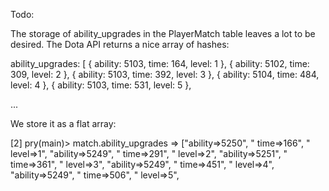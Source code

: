 Todo:

The storage of ability_upgrades in the PlayerMatch table leaves a lot to be desired. The Dota API returns a nice array of hashes:

ability_upgrades: [
  {
    ability: 5103,
    time: 164,
    level: 1
  },
  {
    ability: 5102,
    time: 309,
    level: 2
  },
  {
    ability: 5103,
    time: 392,
    level: 3
  },
  {
    ability: 5104,
    time: 484,
    level: 4
  },
  {
    ability: 5103,
    time: 531,
    level: 5
  },

  ...

We store it as a flat array:

[2] pry(main)> match.ability_upgrades
=> ["ability=>5250",
 " time=>166",
 " level=>1",
 "ability=>5249",
 " time=>291",
 " level=>2",
 "ability=>5251",
 " time=>361",
 " level=>3",
 "ability=>5249",
 " time=>451",
 " level=>4",
 "ability=>5249",
 " time=>506",
 " level=>5",
